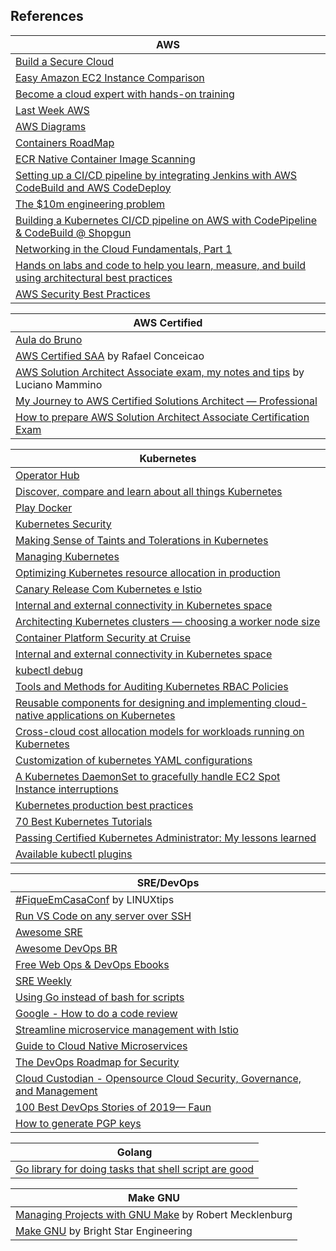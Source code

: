 ## References

| AWS |
| --- |
|[Build a Secure Cloud](https://asecure.cloud/) |
|[Easy Amazon EC2 Instance Comparison](https://ec2instances.info/) |
|[Become a cloud expert with hands-on training](https://www.qwiklabs.com/) |
|[Last Week AWS](https://www.lastweekinaws.com/about/) |
|[AWS Diagrams](https://www.gliffy.com/diagrams) |
|[Containers RoadMap](https://github.com/aws/containers-roadmap) |
|[ECR Native Container Image Scanning](https://aws.amazon.com/blogs/containers/amazon-ecr-native-container-image-scanning/) |
|[Setting up a CI/CD pipeline by integrating Jenkins with AWS CodeBuild and AWS CodeDeploy](https://aws.amazon.com/blogs/devops/setting-up-a-ci-cd-pipeline-by-integrating-jenkins-with-aws-codebuild-and-aws-codedeploy/) |
|[The $10m engineering problem](https://segment.com/blog/the-10m-engineering-problem/) |
|[Building a Kubernetes CI/CD pipeline on AWS with CodePipeline & CodeBuild @ Shopgun](https://itnext.io/building-a-kubernetes-ci-cd-pipeline-on-aws-with-codepipeline-codebuild-shopgun-43ccf76277b5 ) |
|[Networking in the Cloud Fundamentals, Part 1](https://www.lastweekinaws.com/podcast/aws-morning-brief/networking-in-the-cloud-fundamentals-part-1/) |
|[Hands on labs and code to help you learn, measure, and build using architectural best practices](https://github.com/awslabs/aws-well-architected-labs) |
|[AWS Security Best Practices](https://github.com/toniblyx/prowler) |

| AWS Certified |
| --- |
| [Aula do Bruno](https://github.com/brunokktro/auladobruno) |
| [AWS Certified SAA](https://www.linkedin.com/pulse/aws-certified-solutions-architect-associate-rafael-conceicao/) by Rafael Conceicao |
| [AWS Solution Architect Associate exam, my notes and tips](https://loige.co/aws-solution-architect-associate-exam-notes-tips/) by Luciano Mammino |
| [My Journey to AWS Certified Solutions Architect — Professional](https://medium.com/@yashbindlish1/my-journey-to-aws-certified-solutions-architect-professional-f287bfe88da4) |
| [How to prepare AWS Solution Architect Associate Certification Exam](https://medium.com/@qwe16165850/how-to-prepare-aws-solution-architect-associate-certification-exam-ac34be62ece9) |

| Kubernetes |
| --- |
|[Operator Hub](https://operatorhub.io/) |
|[Discover, compare and learn about all things Kubernetes](https://kubedex.com/) |
|[Play Docker](https://labs.play-with-docker.com/) |
|[Kubernetes Security](https://kubernetes-security.info/) |
|[Making Sense of Taints and Tolerations in Kubernetes](https://supergiant.io/blog/making-sense-of-taints-and-tolerations-in-kubernetes/) |
|[Managing Kubernetes](https://go.heptio.com/rs/383-ENX-437/images/Managing_Kubernetes.pdf) |
|[Optimizing Kubernetes resource allocation in production](https://opensource.com/article/18/12/optimizing-kubernetes-resource-allocation-production?sc_cid=70160000001273HAAQ) |
|[Canary Release Com Kubernetes e Istio](https://speakerdeck.com/drequena/canary-release-com-kubernetes-e-istio) |
|[Internal and external connectivity in Kubernetes space](https://medium.com/@metaphorical/internal-and-external-connectivity-in-kubernetes-space-a25cba822089) |
|[Architecting Kubernetes clusters — choosing a worker node size](https://learnk8s.io/kubernetes-node-size/) |
|[Container Platform Security at Cruise](https://medium.com/cruise/container-platform-security-7a3057a27663) |
|[Internal and external connectivity in Kubernetes space](https://medium.com/@metaphorical/internal-and-external-connectivity-in-kubernetes-space-a25cba822089) |
|[kubectl debug](https://github.com/aylei/kubectl-debug) |
|[Tools and Methods for Auditing Kubernetes RBAC Policies](https://www.nccgroup.trust/us/about-us/newsroom-and-events/blog/2019/august/tools-and-methods-for-auditing-kubernetes-rbac-policies/?utm_sq=g7905rdp5e) |
|[Reusable components for designing and implementing cloud-native applications on Kubernetes](https://www.redhat.com/en/engage/kubernetes-containers-architecture-s-201910240918) |
|[Cross-cloud cost allocation models for workloads running on Kubernetes](https://github.com/kubecost/cost-model) |
|[Customization of kubernetes YAML configurations](https://github.com/kubernetes-sigs/kustomize) |
|[A Kubernetes DaemonSet to gracefully handle EC2 Spot Instance interruptions](https://github.com/aws/aws-node-termination-handler) |
|[Kubernetes production best practices](https://learnk8s.io/production-best-practices) |
|[70 Best Kubernetes Tutorials](https://www.aquasec.com/wiki/display/containers/70+Best+Kubernetes+Tutorials?utm_sq=g7njflrkvo) |
|[Passing Certified Kubernetes Administrator: My lessons learned](https://medium.com/faun/passing-certified-kubernetes-administrator-exam-tips-d5107d8e3e7b?) |
|[Available kubectl plugins](https://github.com/kubernetes-sigs/krew-index/blob/master/plugins.md) |

| SRE/DevOps |
| --- |
| [#FiqueEmCasaConf](https://github.com/linuxtips/FiqueEmCasaConf) by LINUXtips  |
| [Run VS Code on any server over SSH](https://github.com/cdr/sshcode) |
| [Awesome SRE](https://github.com/dastergon/awesome-sre) |
| [Awesome DevOps BR](https://github.com/devops-br/awesome-devops-br) |
| [Free Web Ops & DevOps Ebooks](https://www.oreilly.com/webops/free/) |
| [SRE Weekly](http://sreweekly.com/) |
| [Using Go instead of bash for scripts](https://presstige.io/p/Using-Go-instead-of-bash-for-scripts-6b51885c1f6940aeb40476000d0eb0fc) |
| [Google - How to do a code review](https://google.github.io/eng-practices/review/reviewer/) |
| [Streamline microservice management with Istio](https://developers.redhat.com/books/introducing-istio-service-mesh-microservices/) |
| [Guide to Cloud Native Microservices](https://thenewstack.io/ebooks/microservices/cloud-native-microservices-2018/) |
| [The DevOps Roadmap for Security](https://info.signalsciences.com/devops-security-roadmap?utm_medium=cpc&utm_source=twitter&utm_campaign=digital_Q417) |
| [Cloud Custodian - Opensource Cloud Security, Governance, and Management](https://github.com/cloud-custodian/cloud-custodian) |
| [100 Best DevOps Stories of 2019— Faun](https://medium.com/faun/100-best-devops-stories-of-2019-faun-11d0c395cd75) |
| [How to generate PGP keys](how-to-do/gkg-how-to-generate.md) |

| Golang |
| --- |
| [Go library for doing tasks that shell script are good](https://github.com/bitfield/script) |

| Make GNU |
| --- |
| [Managing Projects with GNU Make](http://uploads.mitechie.com/books/Managing_Projects_with_GNU_Make_Third_Edition.pdf) by Robert Mecklenburg |
| [Make GNU](http://irtfweb.ifa.hawaii.edu/~lockhart/engr/make.pdf) by Bright Star Engineering |